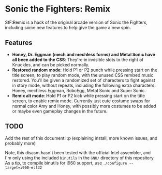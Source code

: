 # Sonic the Fighters: Remix
StF:Remix is a hack of the original arcade version of Sonic the Fighters, including some new features to help give the game a new spin.

## Features
* **Honey, Dr. Eggman (mech and mechless forms) and Metal Sonic have all been added to the CSS**: They're in invisible slots to the right of Knuckles, and can be picked normally.
* **Restored random mode**: Hold P1 or P2 punch while pressing start on the title screen, to play random mode, with the unused CSS remixed music restored. You'll be given a randomized set of characters to fight against in story mode, without repeats, including the following extra characters: Honey, mechless Eggman, RoboEgg, Metal Sonic and Super Sonic.
* **Remix alt mode**: Hold P1 or P2 kick while pressing start on the title screen, to enable remix mode. Currently just cute costume swaps for normal color Amy and Honey, with possibly more costumes to be added or maybe even gameplay changes in the future.

## TODO
Add the rest of this document! :p (explaining install, more known issues, and probably more)

Note, this disasm hasn't been tested with the official Intel assembler, and I'm only using the included `binutils` in the `GNU/` directory of this repository.
As a tip, to compile binutils for i960 support, use `./configure --target=i960-elf32`
